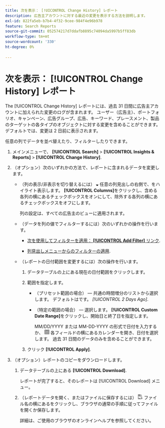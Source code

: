 ```yaml
---
title: 次を表示： [!UICONTROL Change History] レポート
description: 広告主アカウントに対する最近の変更を表示する方法を説明します。
exl-id: 822fa5eb-b7b4-4f32-9cee-984f4e96b978
feature: Search Reports
source-git-commit: 052574217d7ddafb8895c74094da5997b5ff83db
workflow-type: tm+mt
source-wordcount: '330'
ht-degree: 0%

---
```


# 次を表示： [!UICONTROL Change History] レポート

The [!UICONTROL Change History] レポートには、過去 31 日間に広告主アカウントに加えられた変更のログが含まれます。 ユーザー（広告主）、ポートフォリオ、キャンペーン、広告グループ、広告、キーワード、プレースメント、製品のターゲットの各タイプのオブジェクトに対する変更を含めることができます。 デフォルトでは、変更は 2 日前に表示されます。

任意の列でデータを並べ替えたり、フィルターしたりできます。

1. メインメニューで、 **[!UICONTROL Search]** > **[!UICONTROL Insights & Reports]** > **[!UICONTROL Change History]**.

1. （オプション）次のいずれかの方法で、レポートに含まれるデータを変更します。

   * （列の表示/非表示を切り替えるには） ![下向き矢印](/help/search-social-commerce/assets/arrow-down-expand.png "下向き矢印") 任意の列見出しの右側で、をハイライト表示します。 **[!UICONTROL Columns]**&#x200B;をクリックし、含める各列の横にあるチェックボックスをオンにして、除外する各列の横にあるチェックボックスをオフにします。

     列の設定は、すべての広告主のビューに適用されます。

   * （データを列の値でフィルターするには）次のいずれかの操作を行います。

      * [次を使用してフィルターを適用： **[!UICONTROL Add Filter]** リンク](/help/search-social-commerce/common-tasks/data-views/ad-hoc-settings/column-filter-apply-from-column-heading.md).

      * [列見出しメニューからのフィルターの適用](/help/search-social-commerce/common-tasks/data-views/ad-hoc-settings/column-filter-apply-from-column-heading.md).

   * （レポートの日付範囲を変更するには）次の操作を行います。

      1. データテーブルの上にある現在の日付範囲をクリックします。

      1. 範囲を指定します。

         * （プリセット範囲の場合） — 共通の時間増分のリストから選択します。 デフォルトはです。 *[!UICONTROL 2 Days Ago]*.

         * （特定の範囲の場合） — 選択します。 **[!UICONTROL Custom Date Range]**&#x200B;をクリックし、開始日と終了日を指定します。

           MM/DD/YYYY または MM-DD-YYYY の形式で日付を入力するか、 ![カレンダー](/help/search-social-commerce/assets/calendar.png "カレンダー") 各フィールドの横にあるカレンダーを開き、日付を選択します。 過去 31 日間のデータのみを含めることができます。

      1. クリック **[!UICONTROL Apply]**.

1. （オプション）レポートのコピーをダウンロードします。

   1. データテーブルの上にある **[!UICONTROL Download]**.

      レポートが完了すると、そのレポートは [!UICONTROL Download] メニュー。

   1. （レポートデータを開く、またはファイルに保存するには） ![レポートを XLS としてダウンロード](/help/search-social-commerce/assets/download-spreadsheet2.png "レポートを XLS としてダウンロード") ファイル名の横にあるをクリックし、ブラウザの通常の手順に従ってファイルを開くか保存します。

      詳細は、ご使用のブラウザのオンラインヘルプを参照してください。
